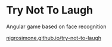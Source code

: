 # Try Not To Laugh

Angular game based on face recognition

[nigrosimone.github.io/try-not-to-laugh](https://nigrosimone.github.io/try-not-to-laugh)
